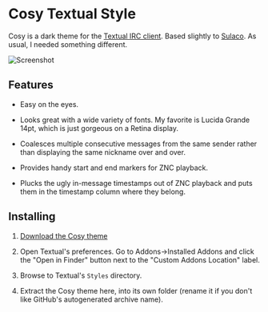 Cosy Textual Style
====================

Cosy is a dark theme for the [Textual IRC client](https://www.codeux.com/textual/). Based slightly to [Sulaco](https://github.com/rgrove/textual-sulaco). As usual, I needed something different.

![Screenshot](https://i.imgur.com/uvDsvXK.png)

## Features

* Easy on the eyes.

* Looks great with a wide variety of fonts. My favorite is Lucida Grande
  14pt, which is just gorgeous on a Retina display.

* Coalesces multiple consecutive messages from the same sender rather than
  displaying the same nickname over and over.

* Provides handy start and end markers for ZNC playback.

* Plucks the ugly in-message timestamps out of ZNC playback and puts them in the timestamp column where they belong.

## Installing

1. [Download the Cosy theme](https://github.com/ronilaukkarinen/textual-cosy/archive/master.zip)

2. Open Textual's preferences. Go to Addons->Installed Addons and click the
   "Open in Finder" button next to the "Custom Addons Location" label.

3. Browse to Textual's `Styles` directory.

4. Extract the Cosy theme here, into its own folder (rename it if you don't
   like GitHub's autogenerated archive name).